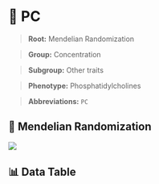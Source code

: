 # 🧪 PC

> **Root:** Mendelian Randomization

> **Group:** Concentration  

> **Subgroup:** Other traits

> **Phenotype:** Phosphatidylcholines  

> **Abbreviations:** `PC`

## 🧬 Mendelian Randomization  

<img src="/MR/Figures/Inverse/PC.png"/>


## 📊 Data Table


<CsvTableMRI src="/MR_Data/Inverse/PC.csv"/>
